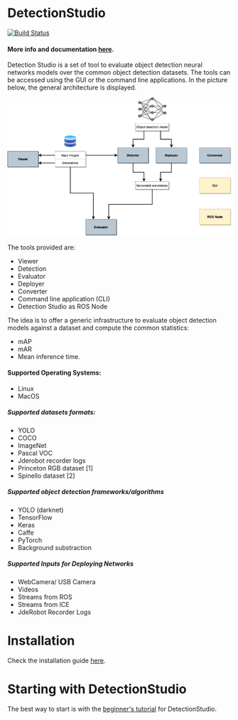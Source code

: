 # DetectionStudio

[![Build Status](https://travis-ci.org/JdeRobot/DetectionSuite.svg?branch=master)](https://travis-ci.org/JdeRobot/DetectionSuite)

#### More info and documentation [here](https://jderobot.github.io/DetectionStudio/).

Detection Studio is a set of tool to evaluate object detection neural networks models over the common object detection datasets.
The tools can be accessed using the GUI or the command line applications. In the picture below, the general architecture is displayed.

![general_architecture](docs/assets/images/architecture.png)

The tools provided are:
* Viewer
* Detection
* Evaluator
* Deployer
* Converter
* Command line application (CLI)
* Detection Studio as ROS Node

The idea is to offer a generic infrastructure to evaluate object detection models against a dataset and compute the common statistics:
* mAP
* mAR
* Mean inference time.

#### Supported Operating Systems:
* Linux
* MacOS


##### Supported datasets formats:
* YOLO
* COCO
* ImageNet
* Pascal VOC
* Jderobot recorder logs
* Princeton RGB dataset [1]
* Spinello dataset [2]

##### Supported object detection frameworks/algorithms
* YOLO (darknet)
* TensorFlow
* Keras
* Caffe
* PyTorch
* Background substraction

##### Supported Inputs for Deploying Networks
* WebCamera/ USB Camera
* Videos
* Streams from ROS
* Streams from ICE
* JdeRobot Recorder Logs


# Installation

Check the installation guide [here](https://jderobot.github.io/DetectionStudio/installation/).

# Starting with DetectionStudio
The best way to start is with the [beginner's tutorial](https://jderobot.github.io/DetectionStudio/functionality/tutorial/) for DetectionStudio.

